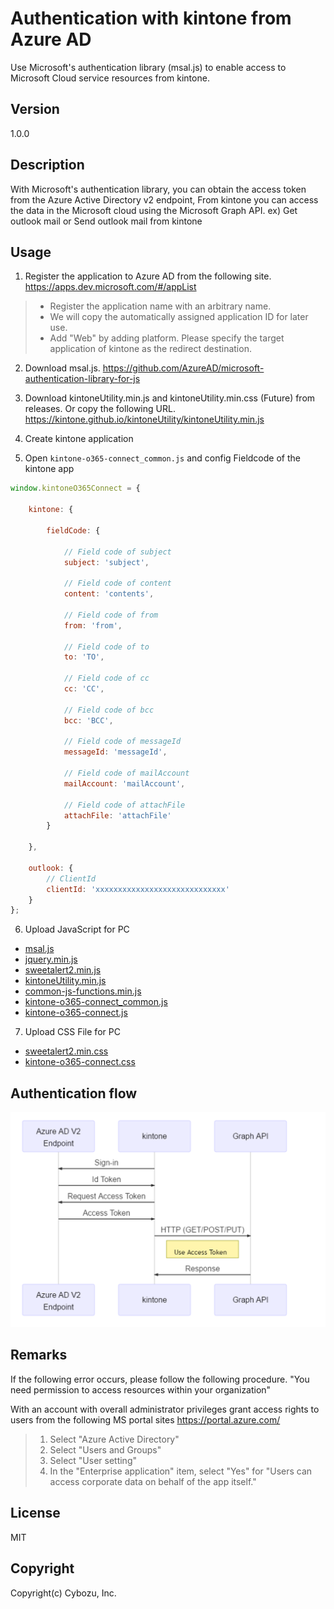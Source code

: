# Authentication with kintone from Azure AD

Use Microsoft's authentication library (msal.js) to enable access to Microsoft Cloud service resources from kintone.

## Version
1.0.0

## Description
With Microsoft's authentication library, you can obtain the access token from the Azure Active Directory v2 endpoint,
From kintone you can access the data in the Microsoft cloud using the Microsoft Graph API.
 ex) Get outlook mail or Send outlook mail from kintone

## Usage
1. Register the application to Azure AD from the following site.
   https://apps.dev.microsoft.com/#/appList

>* Register the application name with an arbitrary name.
>* We will copy the automatically assigned application ID for later use.
>* Add "Web" by adding platform. Please specify the target application of kintone as the redirect destination.

2. Download msal.js.
   https://github.com/AzureAD/microsoft-authentication-library-for-js

3. Download kintoneUtility.min.js and kintoneUtility.min.css (Future) from releases. Or copy the following URL. https://kintone.github.io/kintoneUtility/kintoneUtility.min.js

4. Create kintone application

5. Open `kintone-o365-connect_common.js` and config Fieldcode of the kintone app

```javascript
window.kintoneO365Connect = {

    kintone: {

        fieldCode: {

            // Field code of subject
            subject: 'subject',

            // Field code of content
            content: 'contents',

            // Field code of from
            from: 'from',

            // Field code of to
            to: 'TO',

            // Field code of cc
            cc: 'CC',

            // Field code of bcc
            bcc: 'BCC',

            // Field code of messageId
            messageId: 'messageId',

            // Field code of mailAccount
            mailAccount: 'mailAccount',

            // Field code of attachFile
            attachFile: 'attachFile'
        }

    },

    outlook: {
        // ClientId
        clientId: 'xxxxxxxxxxxxxxxxxxxxxxxxxxxxx'
    }
};
```

6. Upload JavaScript for PC
* [msal.js](https://github.com/AzureAD/microsoft-authentication-library-for-js)
* [jquery.min.js](https://js.cybozu.com/jquery/3.2.1/jquery.min.js)
* [sweetalert2.min.js](https://js.cybozu.com/sweetalert2/v6.10.1/sweetalert2.min.js)
* [kintoneUtility.min.js](https://kintone.github.io/kintoneUtility/kintoneUtility.min.js)
* [common-js-functions.min.js](lib/common-js-functions.min.js)
* [kintone-o365-connect_common.js](kintone-o365-connect_common.js)
* [kintone-o365-connect.js](kintone-o365-connect.js)

7. Upload CSS File for PC
* [sweetalert2.min.css](https://js.cybozu.com/sweetalert2/v6.10.1/sweetalert2.min.css)
* [kintone-o365-connect.css](kintone-o365-connect.css)

## Authentication flow
![overview image](img/AuthenticationFlow.png?raw=true)

## Remarks
If the following error occurs, please follow the following procedure.
"You need permission to access resources within your organization"

With an account with overall administrator privileges
grant access rights to users from the following MS portal sites
https://portal.azure.com/

>1. Select "Azure Active Directory"
>2. Select "Users and Groups"
>3. Select "User setting"
>4. In the "Enterprise application" item, select "Yes" for "Users can access corporate data on behalf of the app itself."

## License
MIT

## Copyright
Copyright(c) Cybozu, Inc.
